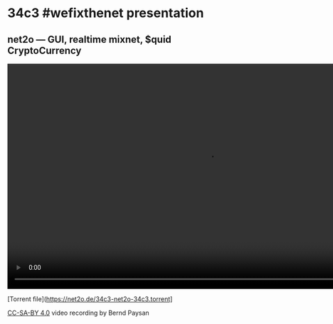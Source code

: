 # 34c3 #wefixthenet presentation #

## net2o — GUI, realtime mixnet, $quid CryptoCurrency ##

<video width="900" height="506" controls="controls">
<source src="//net2o.de/34c3/net2o-34c3.webm" type='video/webm; codecs="vp9,opus"'>
<source src="//net2o.de/34c3/net2o-34c3.mp4" type='video/mp4; codecs="avc1.64001E, mp4a.40.2"'>
Your browser does not support the video tag.
</video>

[Torrent file](https://net2o.de/34c3-net2o-34c3.torrent]

[CC-SA-BY 4.0](https://creativecommons.org/licenses/by-sa/4.0/) video recording by Bernd Paysan
